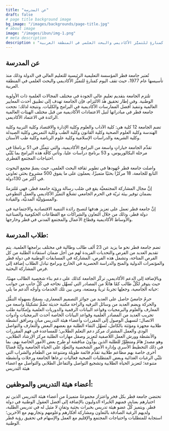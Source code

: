 ```yaml
---
title: "عن المدرسة"
draft: false
# page title background image
bg_image: "/images/backgrounds/page-title.jpg"
# about image
image: "/images/ibun/img-1.png"
# meta description
description : "تُعتبر جامعة قطر المؤسسة التعليمية الرئيسية للتعليم العالي في الدولة وذلك منذ تأسيسها عام 1977، حيث تقف اليوم كمنارةٍ للتميُّز الأكاديمي والبحث العلمي في المنطقة العربية."
---
```


## عن المدرسة

تُعتبر جامعة قطر المؤسسة التعليمية الرئيسية للتعليم العالي في الدولة وذلك منذ تأسيسها عام 1977، حيث تقف اليوم كمنارةٍ للتميُّز الأكاديمي والبحث العلمي في المنطقة العربية.

تلتزم الجامعة بتقديم تعليمٍ عالي الجودة في مختلف المجالات العلمية ذات الأولوية الوطنية. وفي إطار تحقيق هذ الالتزام، فإن الجامعة تهدف إلى تطبيق أحدث المعايير العالمية وتنفيذ أفضل الممارسات الأكاديمية في البرامج والكليات. ونتيجة لذلك؛ نجحت جامعة قطر في مبادراتها لنيل الاعتمادات الأكاديمية من قبل مختلف الهيئات العالمية الرائدة في الاعتماد الأكاديمي.

تضم الجامعة 12 كلية هي: كلية الآداب والعلوم وكلية الإدارة والاقتصاد وكلية التربية وكلية الهندسة وكلية العلوم الصحية وكلية القانون  وكلية الطب وكلية التمريض وكلية الصيدلة وكلية الشريعة والدراسات الإسلامية وكلية علوم الرياضة وكلية طب الأسنان.

تقدِّم الجامعة خياراتٍ واسعة من البرامج الأكاديمية، والتي تتمثَّل في 51 برنامجًا في مرحلة البكالوريوس، و 53 برنامج دراسات عليا، وتأتي كافَّة هذه البرامج بما يُلبِّي احتياجات المجتمع القطري.

واصلت جامعة قطر جُهودها في تطوير ثقافة البحث العلمي، حيث يضمّ مجمع البحوث التابع للجامعة، 18 مركزًا بحثيًا متميزًا، يعملون على ما يفوق 500 مشروع بحثي تعاوني في أكثر من 130دولة.

إنَّ مجال المشاركة المجتمعيَّة يقع في صُلب رسالة ورؤيَة جامعة قطر، فهي مُلتزمةٌ بضمان توفير بيئة ثريّة في الحرم الجامعي تشجِّع التميُّز الأكاديمي والعمل التطوعي والمسؤوليَّة المدنيَّة، والقيادة.

إنَّ جامعة قطر تعمل على تعزيز هدفها لتصبح رائدة التنمية الاقتصادية والاجتماعية في دولة قطر، وذلك من خلال التعاون والشراكات مع القطاعات الحكومية والصناعية والأوساط الأكاديمية وقطاع الأعمال والمجتمع المدني في قطر وخارجها.

## طلاب المدرسة:
تضم جامعة قطر نحو ما يزيد عن 23 ألف طالب وطالبة في مختلف برامجها العلمية. يتم تقديم العديد من الفرص والتحديات الفريدة لهم من أجل ضمان استفادة الطلبة من كل الفرص المتاحة، وتشمل هذه الفرص، المشاركة في المسابقات الوطنية في دولة قطر والمؤتمرات الدولية والمنح والدراسة الحصرية في الخارج وبرامج تبادل الطلاب إضافة إلى فرص المشاركة البحثية.

وبالإضافة إلى الدعم الأكاديمي، تركّز الجامعة كذلك على دعم بناء شخصية الطالب مهنيًا، حيث يتوفر لكُلِّ طالب كمًا هائلًا من المصادر التي تُسهِّل نجاحه في كُلِّ جانبٍ من جوانب حياته الجامعية، وجعلِها تجربةً ثريةً وممتعة، ومن بين تلك الخدمات وأوجُه الدعم ما يلي:

حرمٌ جامعيٌ حاصل على العديد من جوائز التصميم المعماري، يسمَحُ بسهولة التنقُّل والحركة ويضم العديد من وسائل الترفيه والراحة
مكتبة حديثة تضُمُّ تشكيلةً واسعة من المعارف والعلوم والبرمجيات وقواعد البيانات الرقمية والدوريات العلمية وإمكانية طلب تجريب العديد من المصادر العلمية وقواعد البيانات الخاصة
أحدث البرمجيات وأدوات الاتصال؛ لتسهيل الوصول إلى المقررات وأعضاء هيئة التدريس
مبانٍ ومرافق أنشطة طلابية مجهزة ومؤثثة بالكامل، تُسهِّل التقاء الطلبة مع بعضهم البعض والتعارف والتواصل الودي والعمل المشترك
مركز دعم التعلم الطلابي؛ للمساعدة في فهم المقررات والأنشطة وورش العمل اللاصفية لتعزيز وصقل مهارات الطلبة
مركز الإرشاد الطلابي، وهو مصدرٌ هامٌ ومتطوِّرٌ للطلبة الذين يودُّونَ مناقشة أو طرح بعض الأمور الخاصة بهم، بما في ذلك التخطيط الأسري وإدارة الأمور الشخصية والتعوُّد على الحياة الجامعية وأيَّةُ قضايًا أخرى خاصة بهم
مطاعم طلابية تقدِّم قائمة طويلة ومتنوعة من الطعام والشراب التي تلبِّي الرغبات الغذائية وبعض المتطلبات الصحية
فعاليات ترعاها الجامعة ورحلات وأنشطة متنوعة؛ لتعزيز الحياة الطلابية وتشجيع التواصل والتفاعل الطلابي والتواصل مع اعضاء هيئة التدريس
## أعضاء هيئة التدريس والموظفين:
تحتضن جامعة قطر بكل فخر واعتزاز مجموعةً متميزةً من أعضاء هيئة التدريس الذين تم اختيارهم بعناية، فمنهم الخُبراء الدوليون بالإضافة إلى أفضل العقول الوطنية في دولة قطر. ويتميز كُلُّ عضو هيئة تدريس بخبرات بحثية وتفانٍ لا مثيل له في تدريس الطلبة، ولديهم الرغبة الصادقة بالتعاون ومشاركة أفكارهم وعلومهم وتجاربهم مع الآخرين؛ استجابة للمتطلبات واحتياجات المجتمع والإقليم مع العمل والإسهام في تحقيق رؤية قطر الوطنية.

